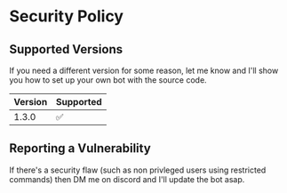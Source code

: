 # Security Policy

## Supported Versions

If you need a different version for some reason, let me know and I'll show you how to set up your own bot with the source code.

| Version | Supported          |
| ------- | ------------------ |
| 1.3.0   | :white_check_mark: |

## Reporting a Vulnerability

If there's a security flaw (such as non privleged users using restricted commands) then DM me on discord and I'll update the bot asap.
